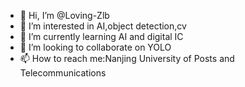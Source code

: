 - 👋 Hi, I’m @Loving-Zlb
- 👀 I’m interested in AI,object detection,cv
- 🌱 I’m currently learning AI and digital IC
- 💞️ I’m looking to collaborate on YOLO
- 📫 How to reach me:Nanjing University of Posts and Telecommunications

<!---
Loving-Zlb/Loving-Zlb is a ✨ special ✨ repository because its `README.md` (this file) appears on your GitHub profile.
You can click the Preview link to take a look at your changes.
--->
